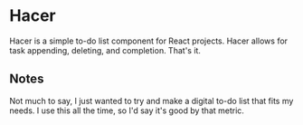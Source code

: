 # Hacer
Hacer is a simple to-do list component for React projects. Hacer allows for task appending, deleting, and completion. That's it.

## Notes
Not much to say, I just wanted to try and make a digital to-do list that fits my needs. I use this all the time, so I'd say it's good by that metric.
